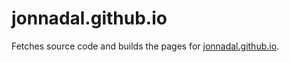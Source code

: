 # jonnadal.github.io

Fetches source code and builds the pages for [jonnadal.github.io](https://jonnadal.github.io).
